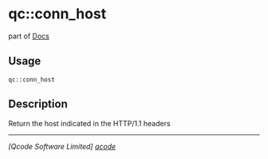 qc::conn_host
=============

part of [Docs](../index.md)

Usage
-----
`qc::conn_host `

Description
-----------
Return the host indicated in the HTTP/1.1 headers

----------------------------------
*[Qcode Software Limited] [qcode]*

[qcode]: http://www.qcode.co.uk "Qcode Software"